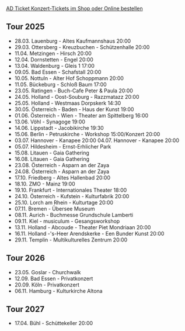 [AD Ticket Konzert-Tickets im Shop oder Online bestellen](http://www.adticket.de/Sedaa.html) 

## Tour 2025
- 28.03. Lauenburg - Altes Kaufmannshaus 20:00
- 29.03. Ottersberg - Kreuzbuchen - Schützenhalle 20:00
- 11.04. Metzingen - Hirsch 20:00
- 12.04. Dornstetten - Engel 20:00
- 13.04. Waldenburg - Gleis 1 17:00
- 09.05. Bad Essen - Schafstall 20:00
- 10.05. Nottuln - Alter Hof Schoppmann 20:00
- 11.05. Bückeburg - Schloß Baum 17:00
- 23.05. Ratingen - Buch-Cafe Peter & Paula 20:00
- 24.05. Holland - Oost-Souburg - Razzmatazz 20:00
- 25.05. Holland - Westmaas Dorpskerk 14:30
- 30.05. Österreich - Baden - Haus der Kunst 19:00
- 01.06. Österreich - Wien - Theater am Spittelberg 16:00
- 13.06. Vöhl - Synagoge 19:00
- 14.06. Lippstadt - Jacobikirche 19:30
- 15.06. Berlin - Petruskirche - Workshop 15:00/Konzert 20:00
- 03.07. Hannover - Kanapee 20:00
  04.07. Hannover - Kanapee 20:00
- 05.07. Hildesheim - Ernst-Erhlicher Park
- 15.08. Litauen - Gaia Gathering
- 16.08. Litauen - Gaia Gathering 
- 23.08. Österreich - Asparn an der Zaya
- 24.08. Österreich - Asparn an der Zaya
- 17.10. Friedberg - Altes Hallenbad 20:00
- 18.10. ZMO - Mainz 19:00
- 19.10. Frankfurt - Internationales Theater 18:00
- 24.10. Österreich - Kufstein - Kulturfabrik 20:00
- 25.10. Lorch am Rhein - Kulturtage 20:00
- 07.11. Bremen - Übersee Museum
- 08.11. Aurich - Buchmesse Grundschule Lamberti
- 09.11. Kiel - musiculum - Gesangsworkshop
- 13.11. Holland - Abcoude - Theater Piet Mondriaan 20:00
- 16.11. Holland -'s-Heer Arendskerke - Een Bunder Kunst 20:00
- 29.11. Templin - Multikulturelles Zentrum 20:00

## Tour 2026
- 23.05. Goslar - Churchwalk
- 12.09. Bad Essen - Privatkonzert
- 20.09. Köln - Privatkonzert
- 06.11. Hamburg - Kulturkirche Altona

## Tour 2027
- 17.04. Bühl - Schüttekeller 20:00
